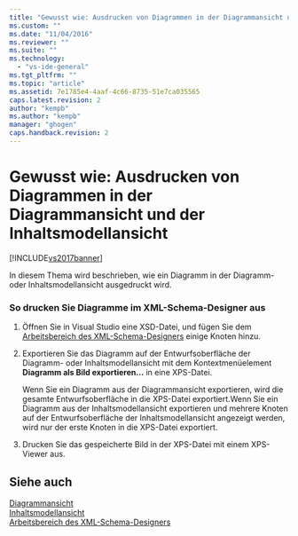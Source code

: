 ```yaml
---
title: "Gewusst wie: Ausdrucken von Diagrammen in der Diagrammansicht und der Inhaltsmodellansicht | Microsoft Docs"
ms.custom: ""
ms.date: "11/04/2016"
ms.reviewer: ""
ms.suite: ""
ms.technology: 
  - "vs-ide-general"
ms.tgt_pltfrm: ""
ms.topic: "article"
ms.assetid: 7e1785e4-4aaf-4c66-8735-51e7ca035565
caps.latest.revision: 2
author: "kempb"
ms.author: "kempb"
manager: "ghogen"
caps.handback.revision: 2
---
```

# Gewusst wie: Ausdrucken von Diagrammen in der Diagrammansicht und der Inhaltsmodellansicht
[!INCLUDE[vs2017banner](../code-quality/includes/vs2017banner.md)]

In diesem Thema wird beschrieben, wie ein Diagramm in der Diagramm\- oder Inhaltsmodellansicht ausgedruckt wird.  
  
### So drucken Sie Diagramme im XML\-Schema\-Designer aus  
  
1.  Öffnen Sie in Visual Studio eine XSD\-Datei, und fügen Sie dem [Arbeitsbereich des XML\-Schema\-Designers](../xml-tools/xml-schema-designer-workspace.md) einige Knoten hinzu.  
  
2.  Exportieren Sie das Diagramm auf der Entwurfsoberfläche der Diagramm\- oder Inhaltsmodellansicht mit dem Kontextmenüelement **Diagramm als Bild exportieren…** in eine XPS\-Datei.  
  
     Wenn Sie ein Diagramm aus der Diagrammansicht exportieren, wird die gesamte Entwurfsoberfläche in die XPS\-Datei exportiert.Wenn Sie ein Diagramm aus der Inhaltsmodellansicht exportieren und mehrere Knoten auf der Entwurfsoberfläche der Inhaltsmodellansicht angezeigt werden, wird nur der erste Knoten in die XPS\-Datei exportiert.  
  
3.  Drucken Sie das gespeicherte Bild in der XPS\-Datei mit einem XPS\-Viewer aus.  
  
## Siehe auch  
 [Diagrammansicht](../xml-tools/graph-view.md)   
 [Inhaltsmodellansicht](../xml-tools/content-model-view.md)   
 [Arbeitsbereich des XML\-Schema\-Designers](../xml-tools/xml-schema-designer-workspace.md)